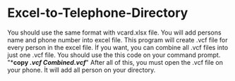 # Excel-to-Telephone-Directory
You should use the same format with vcard.xlsx file. You will add persons name and phone number into excel file. This program will create .vcf file for every person in the excel file.
İf you want, you can combine all .vcf files into just one .vcf file. You should use the this code on your command prompt.
"***copy *.vcf Combined.vcf***"
After all of this, you must open the .vcf file on your phone. İt will add all person on your directory.
